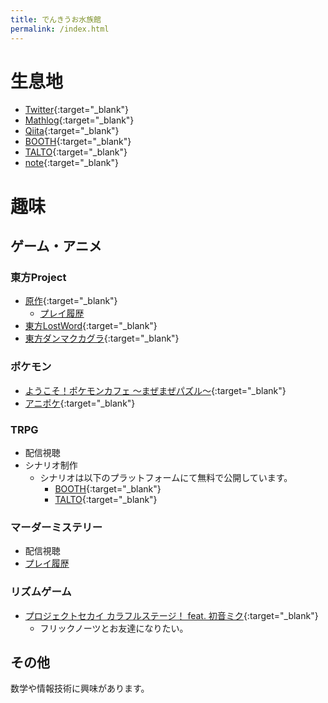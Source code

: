 ```yaml
---
title: でんきうお水族館
permalink: /index.html
---
```


# 生息地
- [Twitter](https://twitter.com/denkiuo604){:target="_blank"}
- [Mathlog](https://mathlog.info/users/718/articles){:target="_blank"}
- [Qiita](https://qiita.com/denkiuo604){:target="_blank"}
- [BOOTH](https://denkiuo.booth.pm/){:target="_blank"}
- [TALTO](https://talto.cc/users/Dv3hSd6j95RIYzbvyMhu7jx5vwk1){:target="_blank"}
- [note](https://note.com/denkiuo604/){:target="_blank"}

# 趣味

## ゲーム・アニメ

### 東方Project
- [原作](https://touhou-project.news/titles/){:target="_blank"}
    - [プレイ履歴](/th.html)
- [東方LostWord](https://touhoulostword.com/){:target="_blank"}
- [東方ダンマクカグラ](https://danmaku.jp/){:target="_blank"}

### ポケモン
- [ようこそ！ポケモンカフェ ～まぜまぜパズル～](https://www.poke-maze.jp/){:target="_blank"}
- [アニポケ](https://www.tv-tokyo.co.jp/anime/pocketmonster/){:target="_blank"}

### TRPG
- 配信視聴
- シナリオ制作
    - シナリオは以下のプラットフォームにて無料で公開しています。
        - [BOOTH](https://denkiuo.booth.pm/){:target="_blank"}
        - [TALTO](https://talto.cc/users/Dv3hSd6j95RIYzbvyMhu7jx5vwk1){:target="_blank"}

### マーダーミステリー
- 配信視聴
- [プレイ履歴](/mm.html)

### リズムゲーム
- [プロジェクトセカイ カラフルステージ！ feat. 初音ミク](https://pjsekai.sega.jp/){:target="_blank"}
    - フリックノーツとお友達になりたい。

## その他
数学や情報技術に興味があります。
